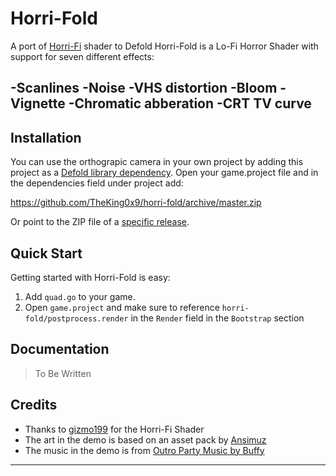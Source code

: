 # Horri-Fold

A port of [Horri-Fi](https://gizmo199.itch.io/horri-fi) shader to Defold
Horri-Fold is a Lo-Fi Horror Shader with support for seven different effects:

-Scanlines -Noise -VHS distortion -Bloom -Vignette -Chromatic abberation -CRT TV curve
---

## Installation
You can use the orthograpic camera in your own project by adding this project as a [Defold library dependency](http://www.defold.com/manuals/libraries/).
Open your game.project file and in the dependencies field under project add:

https://github.com/TheKing0x9/horri-fold/archive/master.zip

Or point to the ZIP file of a [specific release](https://github.com/TheKing0x9/horri-fold/releases).

## Quick Start
Getting started with Horri-Fold is easy:

1. Add `quad.go` to your game.
2. Open `game.project` and make sure to reference `horri-fold/postprocess.render`
in the `Render` field in the `Bootstrap` section

## Documentation

> To Be Written

## Credits

  - Thanks to [gizmo199](https://gizmo199.itch.io) for the Horri-Fi Shader
  - The art in the demo is based on an asset pack by [Ansimuz](Ansimuz.itch.io)
  - The music in the demo is from [Outro Party Music by Buffy](https://opengameart.org/content/outro-party-music)
---
